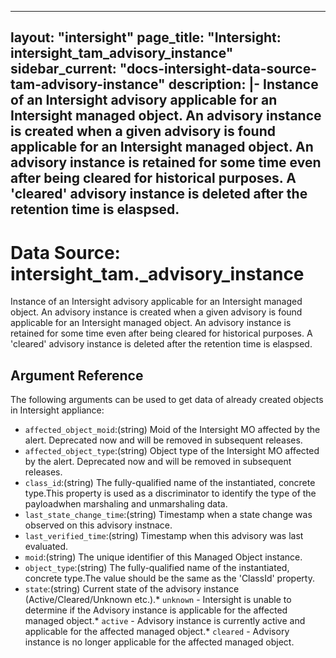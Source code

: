 
---
layout: "intersight"
page_title: "Intersight: intersight_tam_advisory_instance"
sidebar_current: "docs-intersight-data-source-tam-advisory-instance"
description: |-
Instance of an Intersight advisory applicable for an Intersight managed object. An advisory instance is created when a given advisory is found applicable for an Intersight managed object. An advisory instance is retained for some time even after being cleared for historical purposes. A 'cleared' advisory instance is deleted after the retention time is elaspsed.
---

# Data Source: intersight_tam._advisory_instance
Instance of an Intersight advisory applicable for an Intersight managed object. An advisory instance is created when a given advisory is found applicable for an Intersight managed object. An advisory instance is retained for some time even after being cleared for historical purposes. A 'cleared' advisory instance is deleted after the retention time is elaspsed.
## Argument Reference
The following arguments can be used to get data of already created objects in Intersight appliance:
* `affected_object_moid`:(string) Moid of the Intersight MO affected by the alert. Deprecated now and will be removed in subsequent releases. 
* `affected_object_type`:(string) Object type of the Intersight MO affected by the alert. Deprecated now and will be removed in subsequent releases. 
* `class_id`:(string) The fully-qualified name of the instantiated, concrete type.This property is used as a discriminator to identify the type of the payloadwhen marshaling and unmarshaling data. 
* `last_state_change_time`:(string) Timestamp when a state change was observed on this advisory instnace. 
* `last_verified_time`:(string) Timestamp when this advisory was last evaluated. 
* `moid`:(string) The unique identifier of this Managed Object instance. 
* `object_type`:(string) The fully-qualified name of the instantiated, concrete type.The value should be the same as the 'ClassId' property. 
* `state`:(string) Current state of the advisory instance (Active/Cleared/Unknown etc.).* `unknown` - Intersight is unable to determine if the Advisory instance is applicable for the affected managed object.* `active` - Advisory instance is currently active and applicable for the affected managed object.* `cleared` - Advisory instance is no longer applicable for the affected managed object. 
